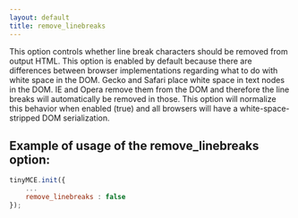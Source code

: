 ```yaml
---
layout: default
title: remove_linebreaks
---
```


This option controls whether line break characters should be removed from output HTML. This option is enabled by default because there are differences between browser implementations regarding what to do with white space in the DOM. Gecko and Safari place white space in text nodes in the DOM. IE and Opera remove them from the DOM and therefore the line breaks will automatically be removed in those. This option will normalize this behavior when enabled (true) and all browsers will have a white-space-stripped DOM serialization.

## Example of usage of the remove_linebreaks option:

```js
tinyMCE.init({
	...
	remove_linebreaks : false
});
```
